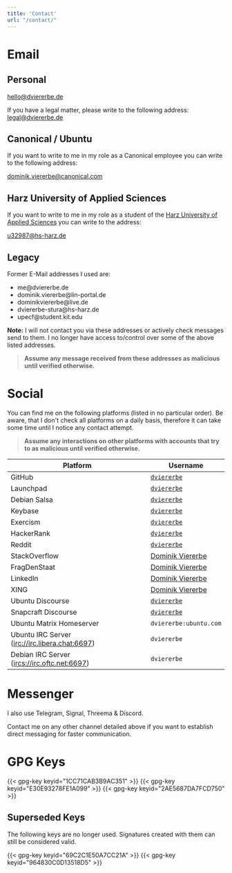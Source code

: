 ```yaml
---
title: 'Contact'
url: "/contact/"
---
```


# Email

## Personal

hello@dviererbe.de

If you have a legal matter, please write to the following address:    
legal@dviererbe.de

## Canonical / Ubuntu

If you want to write to me in my role as a Canonical employee you can write to the following address:

dominik.viererbe@canonical.com

## Harz University of Applied Sciences

If you want to write to me in my role as a student of the
[Harz University of Applied Sciences](https://www.hs-harz.de/en/)
you can write to the address:

u32987@hs-harz.de

## Legacy

Former E-Mail addresses I used are:
- me&#64;dviererbe.de
- dominik.viererbe&#64;lin-portal.de
- dominikviererbe&#64;live.de
- dviererbe-stura&#64;hs-harz.de
- upecf&#64;student.kit.edu

**Note:** I will not contact you via these addresses or actively check
messages send to them. I no longer have access to/control over some of the
above listed addresses. 

> **Assume any message received from these addresses as malicious until
> verified otherwise.**


# Social

You can find me on the following platforms (listed in no particular order).
Be aware, that I don't check all platforms on a daily basis, therefore it can
take some time until I notice any contact attempt.

> **Assume any interactions on other platforms with accounts that try to as
> malicious until verified otherwise.**

| Platform | Username |
|----------|----------|
| GitHub | [`dviererbe`](https://github.com/dviererbe) |
| Launchpad | [`dviererbe`](https://launchpad.net/~dviererbe) |
| Debian Salsa | [`dviererbe`](https://salsa.debian.org/dviererbe) |
| Keybase | [`dviererbe`](https://keybase.io/dviererbe) |
| Exercism | [`dviererbe`](https://exercism.org/profiles/dviererbe) |
| HackerRank | [`dviererbe`](https://www.hackerrank.com/profile/dviererbe) |
| Reddit | [`dviererbe`](https://www.reddit.com/user/dviererbe/) |
| StackOverflow | [Dominik Viererbe](https://stackoverflow.com/users/6117223/dominik-viererbe) |
| FragDenStaat | [Dominik Viererbe](https://fragdenstaat.de/profil/d.viererbe/) |
| LinkedIn | [Dominik Viererbe](https://www.linkedin.com/in/dviererbe/?locale=en_US) |
| XING | [Dominik Viererbe](https://www.xing.com/profile/Dominik_Viererbe) |
| Ubuntu Discourse | [`dviererbe`](https://discourse.ubuntu.com/u/dviererbe/summary) |
| Snapcraft Discourse | [`dviererbe`](https://forum.snapcraft.io/u/dviererbe/summary) |
| Ubuntu Matrix Homeserver | `dviererbe:ubuntu.com` |
| Ubuntu IRC Server ([irc://irc.libera.chat:6697](irc://irc.libera.chat:6697)) | `dviererbe` | `irc://irc.libera.chat:6697` |
| Debian IRC Server ([ircs://irc.oftc.net:6697](ircs://irc.oftc.net:6697)) | `dviererbe` |


# Messenger

I also use Telegram, Signal, Threema & Discord.

Contact me on any other channel detailed above if you want to establish direct
messaging for faster communication.

# GPG Keys

{{< gpg-key keyid="1CC71CAB3B9AC351" >}}
{{< gpg-key keyid="E30E93278FE1A099" >}}
{{< gpg-key keyid="2AE5687DA7FCD750" >}}

## Superseded Keys

The following keys are no longer used. Signatures created with them can still be considered valid.

{{< gpg-key keyid="69C2C1E50A7CC21A" >}}
{{< gpg-key keyid="964830C0D13518D5" >}}

